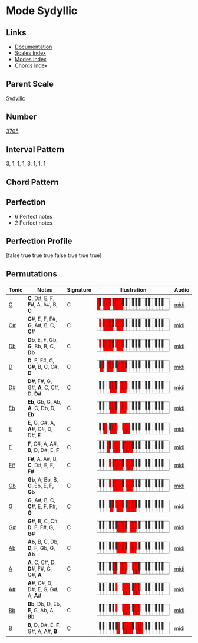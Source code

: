 # Mode Sydyllic

## Links

- [Documentation](index.md)
- [Scales Index](Scales.md)
- [Modes Index](Modes.md)
- [Chords Index](Chords.md)

## Parent Scale

[Sydyllic](ScaleSydyllic.md)

## Number

[3705](https://ianring.com/musictheory/scales/3705)

## Interval Pattern

3, 1, 1, 1, 3, 1, 1, 1

## Chord Pattern



## Perfection

- 6 Perfect notes
- 2 Perfect notes

## Perfection Profile

[false true true true false true true true]

## Permutations

| Tonic | Notes | Signature | Illustration | Audio |
|-------|-------|-----------|--------------|-------|
| [C](ModeCNaturalSydyllic.md) | **C**, D#, E, F, **F#**, A, A#, B, **C** | C | ![CNaturalSydyllic](ModeCNaturalSydyllic.png) | [midi](https://github.com/edipermadi/music/blob/main/docs/ModeCNaturalSydyllic.mid?raw=true) |
| [C#](ModeCSharpSydyllic.md) | **C#**, E, F, F#, **G**, A#, B, C, **C#** | C | ![CSharpSydyllic](ModeCSharpSydyllic.png) | [midi](https://github.com/edipermadi/music/blob/main/docs/ModeCSharpSydyllic.mid?raw=true) |
| [Db](ModeDFlatSydyllic.md) | **Db**, E, F, Gb, **G**, Bb, B, C, **Db** | C | ![DFlatSydyllic](ModeDFlatSydyllic.png) | [midi](https://github.com/edipermadi/music/blob/main/docs/ModeDFlatSydyllic.mid?raw=true) |
| [D](ModeDNaturalSydyllic.md) | **D**, F, F#, G, **G#**, B, C, C#, **D** | C | ![DNaturalSydyllic](ModeDNaturalSydyllic.png) | [midi](https://github.com/edipermadi/music/blob/main/docs/ModeDNaturalSydyllic.mid?raw=true) |
| [D#](ModeDSharpSydyllic.md) | **D#**, F#, G, G#, **A**, C, C#, D, **D#** | C | ![DSharpSydyllic](ModeDSharpSydyllic.png) | [midi](https://github.com/edipermadi/music/blob/main/docs/ModeDSharpSydyllic.mid?raw=true) |
| [Eb](ModeEFlatSydyllic.md) | **Eb**, Gb, G, Ab, **A**, C, Db, D, **Eb** | C | ![EFlatSydyllic](ModeEFlatSydyllic.png) | [midi](https://github.com/edipermadi/music/blob/main/docs/ModeEFlatSydyllic.mid?raw=true) |
| [E](ModeENaturalSydyllic.md) | **E**, G, G#, A, **A#**, C#, D, D#, **E** | C | ![ENaturalSydyllic](ModeENaturalSydyllic.png) | [midi](https://github.com/edipermadi/music/blob/main/docs/ModeENaturalSydyllic.mid?raw=true) |
| [F](ModeFNaturalSydyllic.md) | **F**, G#, A, A#, **B**, D, D#, E, **F** | C | ![FNaturalSydyllic](ModeFNaturalSydyllic.png) | [midi](https://github.com/edipermadi/music/blob/main/docs/ModeFNaturalSydyllic.mid?raw=true) |
| [F#](ModeFSharpSydyllic.md) | **F#**, A, A#, B, **C**, D#, E, F, **F#** | C | ![FSharpSydyllic](ModeFSharpSydyllic.png) | [midi](https://github.com/edipermadi/music/blob/main/docs/ModeFSharpSydyllic.mid?raw=true) |
| [Gb](ModeGFlatSydyllic.md) | **Gb**, A, Bb, B, **C**, Eb, E, F, **Gb** | C | ![GFlatSydyllic](ModeGFlatSydyllic.png) | [midi](https://github.com/edipermadi/music/blob/main/docs/ModeGFlatSydyllic.mid?raw=true) |
| [G](ModeGNaturalSydyllic.md) | **G**, A#, B, C, **C#**, E, F, F#, **G** | C | ![GNaturalSydyllic](ModeGNaturalSydyllic.png) | [midi](https://github.com/edipermadi/music/blob/main/docs/ModeGNaturalSydyllic.mid?raw=true) |
| [G#](ModeGSharpSydyllic.md) | **G#**, B, C, C#, **D**, F, F#, G, **G#** | C | ![GSharpSydyllic](ModeGSharpSydyllic.png) | [midi](https://github.com/edipermadi/music/blob/main/docs/ModeGSharpSydyllic.mid?raw=true) |
| [Ab](ModeAFlatSydyllic.md) | **Ab**, B, C, Db, **D**, F, Gb, G, **Ab** | C | ![AFlatSydyllic](ModeAFlatSydyllic.png) | [midi](https://github.com/edipermadi/music/blob/main/docs/ModeAFlatSydyllic.mid?raw=true) |
| [A](ModeANaturalSydyllic.md) | **A**, C, C#, D, **D#**, F#, G, G#, **A** | C | ![ANaturalSydyllic](ModeANaturalSydyllic.png) | [midi](https://github.com/edipermadi/music/blob/main/docs/ModeANaturalSydyllic.mid?raw=true) |
| [A#](ModeASharpSydyllic.md) | **A#**, C#, D, D#, **E**, G, G#, A, **A#** | C | ![ASharpSydyllic](ModeASharpSydyllic.png) | [midi](https://github.com/edipermadi/music/blob/main/docs/ModeASharpSydyllic.mid?raw=true) |
| [Bb](ModeBFlatSydyllic.md) | **Bb**, Db, D, Eb, **E**, G, Ab, A, **Bb** | C | ![BFlatSydyllic](ModeBFlatSydyllic.png) | [midi](https://github.com/edipermadi/music/blob/main/docs/ModeBFlatSydyllic.mid?raw=true) |
| [B](ModeBNaturalSydyllic.md) | **B**, D, D#, E, **F**, G#, A, A#, **B** | C | ![BNaturalSydyllic](ModeBNaturalSydyllic.png) | [midi](https://github.com/edipermadi/music/blob/main/docs/ModeBNaturalSydyllic.mid?raw=true) |
